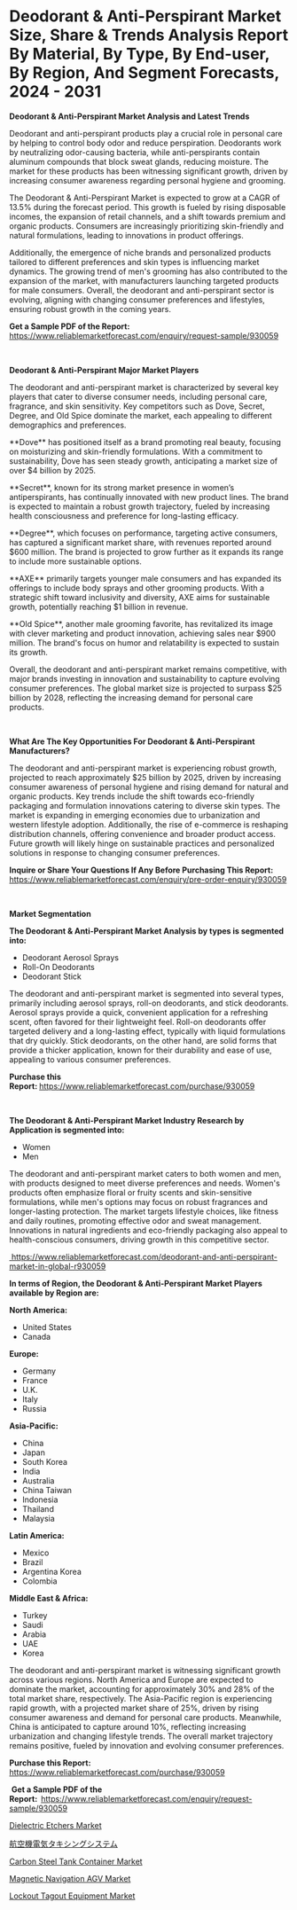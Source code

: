<p><h1>Deodorant & Anti-Perspirant Market Size, Share & Trends Analysis Report By Material, By Type, By End-user, By Region, And Segment Forecasts, 2024 - 2031</h1></p><p><strong>Deodorant & Anti-Perspirant Market Analysis and Latest Trends</strong></p>
<p><p>Deodorant and anti-perspirant products play a crucial role in personal care by helping to control body odor and reduce perspiration. Deodorants work by neutralizing odor-causing bacteria, while anti-perspirants contain aluminum compounds that block sweat glands, reducing moisture. The market for these products has been witnessing significant growth, driven by increasing consumer awareness regarding personal hygiene and grooming.</p><p>The Deodorant & Anti-Perspirant Market is expected to grow at a CAGR of 13.5% during the forecast period. This growth is fueled by rising disposable incomes, the expansion of retail channels, and a shift towards premium and organic products. Consumers are increasingly prioritizing skin-friendly and natural formulations, leading to innovations in product offerings. </p><p>Additionally, the emergence of niche brands and personalized products tailored to different preferences and skin types is influencing market dynamics. The growing trend of men's grooming has also contributed to the expansion of the market, with manufacturers launching targeted products for male consumers. Overall, the deodorant and anti-perspirant sector is evolving, aligning with changing consumer preferences and lifestyles, ensuring robust growth in the coming years.</p></p>
<p><strong>Get a Sample PDF of the Report:&nbsp;</strong> <a href="https://www.reliablemarketforecast.com/enquiry/request-sample/930059">https://www.reliablemarketforecast.com/enquiry/request-sample/930059</a></p>
<p>&nbsp;</p>
<p><strong>Deodorant & Anti-Perspirant Major Market Players</strong></p>
<p><p>The deodorant and anti-perspirant market is characterized by several key players that cater to diverse consumer needs, including personal care, fragrance, and skin sensitivity. Key competitors such as Dove, Secret, Degree, and Old Spice dominate the market, each appealing to different demographics and preferences.</p><p>**Dove** has positioned itself as a brand promoting real beauty, focusing on moisturizing and skin-friendly formulations. With a commitment to sustainability, Dove has seen steady growth, anticipating a market size of over $4 billion by 2025.</p><p>**Secret**, known for its strong market presence in women’s antiperspirants, has continually innovated with new product lines. The brand is expected to maintain a robust growth trajectory, fueled by increasing health consciousness and preference for long-lasting efficacy.</p><p>**Degree**, which focuses on performance, targeting active consumers, has captured a significant market share, with revenues reported around $600 million. The brand is projected to grow further as it expands its range to include more sustainable options.</p><p>**AXE** primarily targets younger male consumers and has expanded its offerings to include body sprays and other grooming products. With a strategic shift toward inclusivity and diversity, AXE aims for sustainable growth, potentially reaching $1 billion in revenue.</p><p>**Old Spice**, another male grooming favorite, has revitalized its image with clever marketing and product innovation, achieving sales near $900 million. The brand's focus on humor and relatability is expected to sustain its growth.</p><p>Overall, the deodorant and anti-perspirant market remains competitive, with major brands investing in innovation and sustainability to capture evolving consumer preferences. The global market size is projected to surpass $25 billion by 2028, reflecting the increasing demand for personal care products.</p></p>
<p>&nbsp;</p>
<p><strong>What Are The Key Opportunities For Deodorant & Anti-Perspirant Manufacturers?</strong></p>
<p><p>The deodorant and anti-perspirant market is experiencing robust growth, projected to reach approximately $25 billion by 2025, driven by increasing consumer awareness of personal hygiene and rising demand for natural and organic products. Key trends include the shift towards eco-friendly packaging and formulation innovations catering to diverse skin types. The market is expanding in emerging economies due to urbanization and western lifestyle adoption. Additionally, the rise of e-commerce is reshaping distribution channels, offering convenience and broader product access. Future growth will likely hinge on sustainable practices and personalized solutions in response to changing consumer preferences.</p></p>
<p><strong>Inquire or Share Your Questions If Any Before Purchasing This Report:</strong> <a href="https://www.reliablemarketforecast.com/enquiry/pre-order-enquiry/930059">https://www.reliablemarketforecast.com/enquiry/pre-order-enquiry/930059</a></p>
<p>&nbsp;</p>
<p><strong>Market Segmentation</strong></p>
<p><strong>The Deodorant & Anti-Perspirant Market Analysis by types is segmented into:</strong></p>
<p><ul><li>Deodorant Aerosol Sprays</li><li>Roll-On Deodorants</li><li>Deodorant Stick</li></ul></p>
<p><p>The deodorant and anti-perspirant market is segmented into several types, primarily including aerosol sprays, roll-on deodorants, and stick deodorants. Aerosol sprays provide a quick, convenient application for a refreshing scent, often favored for their lightweight feel. Roll-on deodorants offer targeted delivery and a long-lasting effect, typically with liquid formulations that dry quickly. Stick deodorants, on the other hand, are solid forms that provide a thicker application, known for their durability and ease of use, appealing to various consumer preferences.</p></p>
<p><strong>Purchase this Report:&nbsp;</strong><a href="https://www.reliablemarketforecast.com/purchase/930059">https://www.reliablemarketforecast.com/purchase/930059</a></p>
<p>&nbsp;</p>
<p><strong>The Deodorant & Anti-Perspirant Market Industry Research by Application is segmented into:</strong></p>
<p><ul><li>Women</li><li>Men</li></ul></p>
<p><p>The deodorant and anti-perspirant market caters to both women and men, with products designed to meet diverse preferences and needs. Women's products often emphasize floral or fruity scents and skin-sensitive formulations, while men's options may focus on robust fragrances and longer-lasting protection. The market targets lifestyle choices, like fitness and daily routines, promoting effective odor and sweat management. Innovations in natural ingredients and eco-friendly packaging also appeal to health-conscious consumers, driving growth in this competitive sector.</p></p>
<p><a href="https://www.reliablemarketforecast.com/deodorant-and-anti-perspirant-market-in-global-r930059">&nbsp;https://www.reliablemarketforecast.com/deodorant-and-anti-perspirant-market-in-global-r930059</a></p>
<p><strong>In terms of Region, the Deodorant & Anti-Perspirant Market Players available by Region are:</strong></p>
<p>
    <p> <strong> North America: </strong>
        <ul>
            <li>United States</li>
            <li>Canada</li>
        </ul>
        </p> 
    <p> <strong> Europe: </strong>
        <ul>
            <li>Germany</li>
            <li>France</li>
            <li>U.K.</li>
            <li>Italy</li>
            <li>Russia</li>
        </ul>
        </p> 
    <p> <strong> Asia-Pacific: </strong>
        <ul>
            <li>China</li>
            <li>Japan</li>
            <li>South Korea</li>
            <li>India</li>
            <li>Australia</li>
            <li>China Taiwan</li>
            <li>Indonesia</li>
            <li>Thailand</li>
            <li>Malaysia</li>
        </ul>
        </p> 
    <p> <strong> Latin America: </strong>
        <ul>
            <li>Mexico</li>
            <li>Brazil</li>
            <li>Argentina Korea</li>
            <li>Colombia</li>
        </ul>
        </p> 
    <p> <strong> Middle East & Africa: </strong>
        <ul>
            <li>Turkey</li>
            <li>Saudi</li>
            <li>Arabia</li>
            <li>UAE</li>
            <li>Korea</li>
        </ul>
    </p>
    </p>
<p><p>The deodorant and anti-perspirant market is witnessing significant growth across various regions. North America and Europe are expected to dominate the market, accounting for approximately 30% and 28% of the total market share, respectively. The Asia-Pacific region is experiencing rapid growth, with a projected market share of 25%, driven by rising consumer awareness and demand for personal care products. Meanwhile, China is anticipated to capture around 10%, reflecting increasing urbanization and changing lifestyle trends. The overall market trajectory remains positive, fueled by innovation and evolving consumer preferences.</p></p>
<p><strong>Purchase this Report: </strong><a href="https://www.reliablemarketforecast.com/purchase/930059">https://www.reliablemarketforecast.com/purchase/930059</a></p>
<p>&nbsp;<strong>Get a Sample PDF of the Report:&nbsp;&nbsp;</strong><a href="https://www.reliablemarketforecast.com/enquiry/request-sample/930059">https://www.reliablemarketforecast.com/enquiry/request-sample/930059</a></p>
<p><strong></strong></p>
<p><p><a href="https://github.com/GroverBarry/Market-Research-Report-List-7/blob/main/dielectric-etchers-market.md">Dielectric Etchers Market</a></p><p><a href="https://medium.com/@durgin521/aircraft-electric-taxiing-systems-market-%E3%81%AF-%E3%82%B3%E3%82%B9%E3%83%88%E7%AE%A1%E7%90%86%E3%81%A8%E5%8A%B9%E7%8E%87%E5%90%91%E4%B8%8A%E3%82%92%E5%84%AA%E5%85%88%E3%81%97%E3%81%BE%E3%81%99-%E3%81%95%E3%82%89%E3%81%AB-%E5%A0%B1%E5%91%8A%E6%9B%B8%E3%81%AF%E5%B8%82%E5%A0%B4%E3%81%AE%E9%9C%80%E8%A6%81%E9%9D%A2%E3%81%A8%E4%BE%9B%E7%B5%A6%E9%9D%A2%E3%81%AE%E4%B8%A1%E6%96%B9%E3%82%92%E3%82%AB%E3%83%90%E3%83%BC%E3%81%97%E3%81%A6%E3%81%84%E3%81%BE%E3%81%99-1d579ad77f5f">航空機電気タキシングシステム</a></p><p><a href="https://issuu.com/reportprime-2/docs/carbon-steel-tank-container-market-_56fdd72553fa65">Carbon Steel Tank Container Market</a></p><p><a href="https://www.linkedin.com/pulse/magnetic-navigation-agv-market-global-insights-sales-trends-hdeae?trackingId=zdAKadplQC2gnSS%2F4A2q1w%3D%3D">Magnetic Navigation AGV Market</a></p><p><a href="https://medium.com/@ornellwebster/lockout-tagout-equipment-market-strategic-insights-product-evolution-and-market-segmentation-in-cd95a15fd6a2">Lockout Tagout Equipment Market</a></p></p>